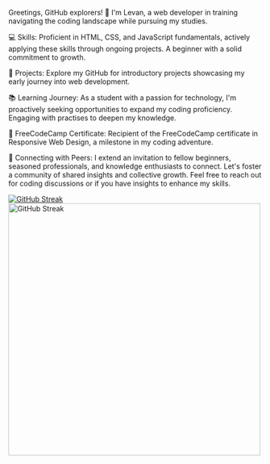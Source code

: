 Greetings, GitHub explorers! 🚀 I'm Levan, a web developer in training navigating the coding landscape while pursuing my studies.

💻 Skills:
Proficient in HTML, CSS, and JavaScript fundamentals, actively applying these skills through ongoing projects. A beginner with a solid commitment to growth.

🚀 Projects:
Explore my GitHub  for introductory projects showcasing my early journey into web development.

📚 Learning Journey:
As a student with a passion for technology, I'm proactively seeking opportunities to expand my coding proficiency. Engaging with practises to deepen my knowledge.

🌱 FreeCodeCamp Certificate:
Recipient of the FreeCodeCamp certificate in Responsive Web Design, a milestone in my coding adventure.

🤝 Connecting with Peers:
I extend an invitation to fellow beginners, seasoned professionals, and knowledge enthusiasts to connect. Let's foster a community of shared insights and collective growth.
Feel free to reach out for coding discussions or if you have insights to enhance my skills.

[![GitHub Streak](https://streak-stats.demolab.com?user=tankistttt&theme=dark&hide_border=true&date_format=M%20j%5B%2C%20Y%5D&card_width=1080)](https://git.io/streak-stats)
<img src="https://streak-stats.demolab.com?user=tankistttt&theme=dark&hide_border=true&date_format=M%20j%5B%2C%20Y%5D&card_width=1080" alt="GitHub Streak" style="height: 500px;">
